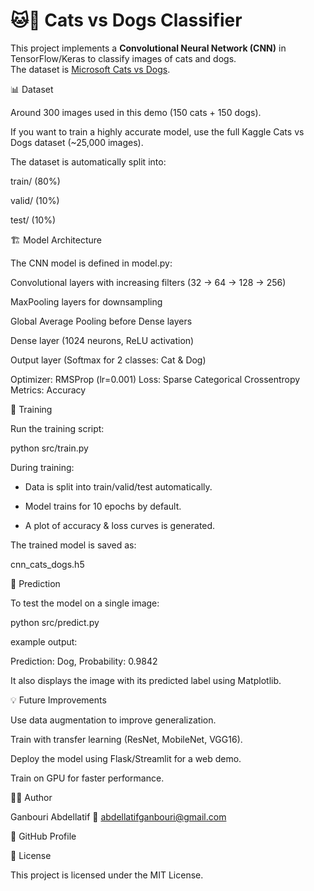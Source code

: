 # 🐱🐶 Cats vs Dogs Classifier

This project implements a **Convolutional Neural Network (CNN)** in TensorFlow/Keras to classify images of cats and dogs.  
The dataset is [Microsoft Cats vs Dogs](https://www.microsoft.com/en-us/download/details.aspx?id=54765).
 
📊 Dataset

Around 300 images used in this demo (150 cats + 150 dogs).

If you want to train a highly accurate model, use the full Kaggle Cats vs Dogs dataset (~25,000 images).

The dataset is automatically split into:

train/ (80%)

valid/ (10%)

test/ (10%)

🏗️ Model Architecture

The CNN model is defined in model.py:

Convolutional layers with increasing filters (32 → 64 → 128 → 256)

MaxPooling layers for downsampling

Global Average Pooling before Dense layers

Dense layer (1024 neurons, ReLU activation)

Output layer (Softmax for 2 classes: Cat & Dog)

Optimizer: RMSProp (lr=0.001)
Loss: Sparse Categorical Crossentropy
Metrics: Accuracy

🚀 Training

Run the training script:

python src/train.py


During training:

- Data is split into train/valid/test automatically.

- Model trains for 10 epochs by default.

- A plot of accuracy & loss curves is generated.

The trained model is saved as:

cnn_cats_dogs.h5

🔮 Prediction

To test the model on a single image:

python src/predict.py

example output:

Prediction: Dog, Probability: 0.9842

It also displays the image with its predicted label using Matplotlib.

💡 Future Improvements

Use data augmentation to improve generalization.

Train with transfer learning (ResNet, MobileNet, VGG16).

Deploy the model using Flask/Streamlit for a web demo.

Train on GPU for faster performance.


🧑‍💻 Author

Ganbouri Abdellatif
📧 abdellatifganbouri@gmail.com

🔗 GitHub Profile

📜 License

This project is licensed under the MIT License.



